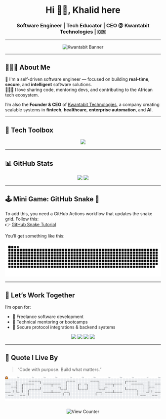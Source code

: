<h1 align="center">Hi 👋🏽, Khalid here</h1>
<h3 align="center">Software Engineer | Tech Educator | CEO @ Kwantabit Technologies | 🇨🇲</h3>

---

<p align="center">
  <img src="https://github.com/user-attachments/assets/c082cb37-d3bb-47f1-bef2-030de428d835" width="50%" alt="Kwantabit Banner"/>
</p>

---

## 👨🏽‍💻 About Me

🚀 I'm a self-driven software engineer — focused on building **real-time**, **secure**, and **intelligent** software solutions.  
👨🏽‍🏫 I love sharing code, mentoring devs, and contributing to the African tech ecosystem.

I’m also the **Founder & CEO** of [Kwantabit Technologies](https://kwantabit.com), a company creating scalable systems in **fintech**, **healthcare**, **enterprise automation**, and **AI**.

---

## 🔧 Tech Toolbox

<p align="center">
  <img src="https://skillicons.dev/icons?i=python,go,java,js,react,reactnative,c,cpp,fastapi,django,mongodb,postgres,docker,linux,bash,git,vscode" />
</p>

---

## 📊 GitHub Stats

<p align="center">
  <img src="https://github-readme-stats.vercel.app/api?username=Munyajunior&show_icons=true&theme=radical&count_private=true" height="200"/>
  <img src="https://github-readme-stats.vercel.app/api/top-langs/?username=Munyajunior&theme=radical&layout=compact" height="200"/>
</p>

---

## 🕹️ Mini Game: GitHub Snake 🐍

To add this, you need a GitHub Actions workflow that updates the snake grid. Follow this:  
👉 [GitHub Snake Tutorial](https://github.com/Platane/snk)

You’ll get something like this:

<p align="center">
  <img src="https://raw.githubusercontent.com/Platane/snk/output/github-contribution-grid-snake-dark.svg" alt="snake animation" />
</p>

---

## 💼 Let’s Work Together

I’m open for:
- 🔧 Freelance software development
- 🧠 Technical mentoring or bootcamps
- 🔐 Secure protocol integrations & backend systems

<p align="center">
  <a href="mailto:fulmommunya@gmail.com"><img src="https://img.shields.io/badge/Email-red?style=for-the-badge&logo=gmail" /></a>
  <a href="https://linkedin.com/in/munya-ivo-jr-664635279"><img src="https://img.shields.io/badge/LinkedIn-blue?style=for-the-badge&logo=linkedin" /></a>
  <a href="https://x.com/FulmomM"><img src="https://img.shields.io/badge/X-Twitter-1DA1F2?style=for-the-badge&logo=twitter" /></a>
  <a href="https://www.instagram.com/i_am.khalid_?igsh=MW9vYzRlaDA0a3E2dg=="><img src="https://img.shields.io/badge/Instagram-purple?style=for-the-badge&logo=instagram" /></a>
</p>

---

## 🧠 Quote I Live By

> “Code with purpose. Build what matters.”

<picture>
  <source media="(prefers-color-scheme: dark)" srcset="https://raw.githubusercontent.com/Munyajunior/Munyajunior/output/pacman-contribution-graph-dark.svg">
  <source media="(prefers-color-scheme: light)" srcset="https://raw.githubusercontent.com/Munyajunior/Munyajunior/output/pacman-contribution-graph.svg">
  <img alt="pacman contribution graph" src="https://raw.githubusercontent.com/Munyajunior/Munyajunior/output/pacman-contribution-graph.svg">
</picture>

###

<p align="center">
  <img src="https://komarev.com/ghpvc/?username=Munyajunior&label=Profile%20Views&color=blue" alt="View Counter"/>
</p>
